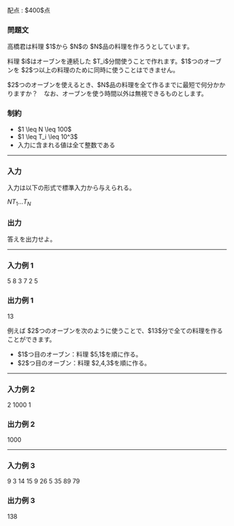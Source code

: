 
<div>

<span>

<span>

<p>
配点 : $400$点
</p>

<div>

<section>

### **問題文**

<p>
高橋君は料理 $1$から $N$の $N$品の料理を作ろうとしています。
</p>

<p>
料理 $i$はオーブンを連続した $T_i$分間使うことで作れます。$1$つのオーブンを $2$つ以上の料理のために同時に使うことはできません。
</p>

<p>
$2$つのオーブンを使えるとき、$N$品の料理を全て作るまでに最短で何分かかりますか？　なお、オーブンを使う時間以外は無視できるものとします。
</p>

</section>

</div>

<div>

<section>

### **制約**

<ul>

<li>
$1 \leq N \leq 100$
</li>

<li>
$1 \leq T_i \leq 10^3$
</li>

<li>
入力に含まれる値は全て整数である
</li>

</ul>

</section>

</div>

---

<div>

<div>

<section>

### **入力**

<p>
入力は以下の形式で標準入力から与えられる。
</p>

<div>

$N$$T_1$$\ldots$$T_N$
</div>

</section>

</div>

<div>

<section>

### **出力**

<p>
答えを出力せよ。  
</p>

</section>

</div>

</div>

---

<div>

<section>

### **入力例 1**

<div>

5
8 3 7 2 5

</div>

</section>

</div>

<div>

<section>

### **出力例 1**

<div>

13

</div>

<p>
例えば $2$つのオーブンを次のように使うことで、$13$分で全ての料理を作ることができます。
</p>

<ul>

<li>
$1$つ目のオーブン：料理 $5,1$を順に作る。
</li>

<li>
$2$つ目のオーブン：料理 $2,4,3$を順に作る。
</li>

</ul>

</section>

</div>

---

<div>

<section>

### **入力例 2**

<div>

2
1000 1

</div>

</section>

</div>

<div>

<section>

### **出力例 2**

<div>

1000

</div>

</section>

</div>

---

<div>

<section>

### **入力例 3**

<div>

9
3 14 15 9 26 5 35 89 79

</div>

</section>

</div>

<div>

<section>

### **出力例 3**

<div>

138

</div>

</section>

</div>

</span>

</span>

</div>
